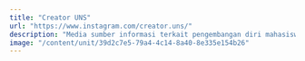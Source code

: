 ```yaml
---
title: "Creator UNS"
url: "https://www.instagram.com/creator.uns/"
description: "Media sumber informasi terkait pengembangan diri mahasiswa UNS di bidang industri dan kreatif yang dikelola oleh Kementrian Kreasi dan Karya Mahasiswa."
image: "/content/unit/39d2c7e5-79a4-4c14-8a40-8e335e154b26"
---
```

